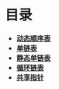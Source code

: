 
# 目录

* **[动态顺序表](动态顺序表.md)**
* **[单链表](单链表.md)** 
* **[静态单链表](静态单链表.md)**
* **[循环链表](循环链表.md)** 
* **[共享指针](共享指针.md)**